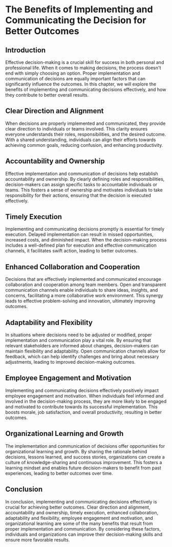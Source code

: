 # The Benefits of Implementing and Communicating the Decision for Better Outcomes

## Introduction

Effective decision-making is a crucial skill for success in both personal and professional life. When it comes to making decisions, the process doesn't end with simply choosing an option. Proper implementation and communication of decisions are equally important factors that can significantly influence the outcomes. In this chapter, we will explore the benefits of implementing and communicating decisions effectively, and how they contribute to better overall results.

## Clear Direction and Alignment

When decisions are properly implemented and communicated, they provide clear direction to individuals or teams involved. This clarity ensures everyone understands their roles, responsibilities, and the desired outcome. With a shared understanding, individuals can align their efforts towards achieving common goals, reducing confusion, and enhancing productivity.

## Accountability and Ownership

Effective implementation and communication of decisions help establish accountability and ownership. By clearly defining roles and responsibilities, decision-makers can assign specific tasks to accountable individuals or teams. This fosters a sense of ownership and motivates individuals to take responsibility for their actions, ensuring that the decision is executed effectively.

## Timely Execution

Implementing and communicating decisions promptly is essential for timely execution. Delayed implementation can result in missed opportunities, increased costs, and diminished impact. When the decision-making process includes a well-defined plan for execution and effective communication channels, it facilitates swift action, leading to better outcomes.

## Enhanced Collaboration and Cooperation

Decisions that are effectively implemented and communicated encourage collaboration and cooperation among team members. Open and transparent communication channels enable individuals to share ideas, insights, and concerns, facilitating a more collaborative work environment. This synergy leads to effective problem-solving and innovation, ultimately improving outcomes.

## Adaptability and Flexibility

In situations where decisions need to be adjusted or modified, proper implementation and communication play a vital role. By ensuring that relevant stakeholders are informed about changes, decision-makers can maintain flexibility and adaptability. Open communication channels allow for feedback, which can help identify challenges and bring about necessary adjustments, leading to improved decision-making outcomes.

## Employee Engagement and Motivation

Implementing and communicating decisions effectively positively impact employee engagement and motivation. When individuals feel informed and involved in the decision-making process, they are more likely to be engaged and motivated to contribute towards its successful implementation. This boosts morale, job satisfaction, and overall productivity, resulting in better outcomes.

## Organizational Learning and Growth

The implementation and communication of decisions offer opportunities for organizational learning and growth. By sharing the rationale behind decisions, lessons learned, and success stories, organizations can create a culture of knowledge-sharing and continuous improvement. This fosters a learning mindset and enables future decision-makers to benefit from past experiences, leading to better outcomes over time.

## Conclusion

In conclusion, implementing and communicating decisions effectively is crucial for achieving better outcomes. Clear direction and alignment, accountability and ownership, timely execution, enhanced collaboration, adaptability and flexibility, employee engagement and motivation, and organizational learning are some of the many benefits that result from proper implementation and communication. By considering these factors, individuals and organizations can improve their decision-making skills and ensure more favorable results.
